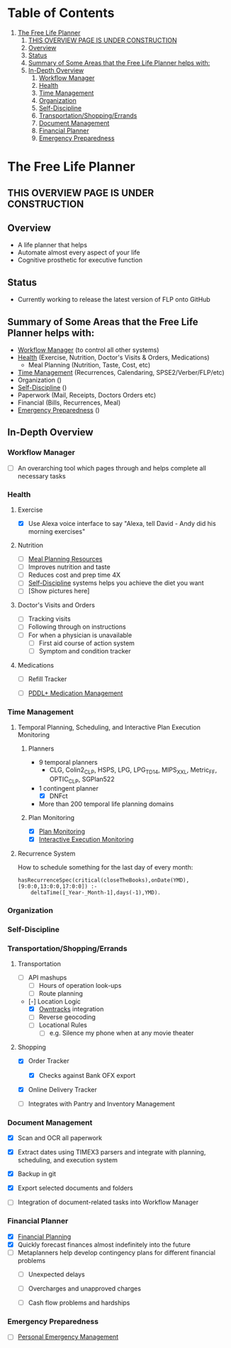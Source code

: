 
# Table of Contents

1.  [The Free Life Planner](#org6fc9c59)
    1.  [THIS OVERVIEW PAGE IS UNDER CONSTRUCTION](#orgb14a9bf)
    2.  [Overview](#orgf679d5f)
    3.  [Status](#org23dcd5a)
    4.  [Summary of Some Areas that the Free Life Planner helps with:](#orgeb443e2)
    5.  [In-Depth Overview](#org7b3139e)
        1.  [Workflow Manager](#org4c67010)
        2.  [Health](#org014349c)
        3.  [Time Management](#org14c4966)
        4.  [Organization](#org26a9a98)
        5.  [Self-Discipline](#orgae1c647)
        6.  [Transportation/Shopping/Errands](#org00d05fb)
        7.  [Document Management](#orgbf03201)
        8.  [Financial Planner](#org8017684)
        9.  [Emergency Preparedness](#orgd079303)


<a id="org6fc9c59"></a>

# The Free Life Planner


<a id="orgb14a9bf"></a>

## THIS OVERVIEW PAGE IS UNDER CONSTRUCTION


<a id="orgf679d5f"></a>

## Overview

-   A life planner that helps
-   Automate almost every aspect of your life
-   Cognitive prosthetic for executive function


<a id="org23dcd5a"></a>

## Status

-   Currently working to release the latest version of FLP onto GitHub


<a id="orgeb443e2"></a>

## Summary of Some Areas that the Free Life Planner helps with:

-   [Workflow Manager](#org4c67010) (to control all other systems)
-   [Health](#org014349c) (Exercise, Nutrition, Doctor's Visits & Orders, Medications)
    -   Meal Planning (Nutrition, Taste, Cost, etc)
-   [Time Management](#org14c4966) (Recurrences, Calendaring, SPSE2/Verber/FLP/etc)
-   Organization ()
-   [Self-Discipline](#orgae1c647) ()
-   Paperwork (Mail, Receipts, Doctors Orders etc)
-   Financial (Bills, Recurrences, Meal)
-   [Emergency Preparedness](#orgd079303) ()


<a id="org7b3139e"></a>

## In-Depth Overview


<a id="org4c67010"></a>

### Workflow Manager

-   [ ] An overarching tool which pages through and helps complete all necessary tasks


<a id="org014349c"></a>

### Health

1.  Exercise

    -   [X] Use Alexa voice interface to say "Alexa, tell David - Andy did his morning exercises"

2.  Nutrition

    -   [ ] [Meal Planning Resources](https://frdcsa.org/~andrewdo/WebWiki/MealPlanningResources.html)
    -   [ ] Improves nutrition and taste
    -   [ ] Reduces cost and prep time 4X
    -   [ ] [Self-Discipline](#orgae1c647) systems helps you achieve the diet you want
    -   [ ] [Show pictures here]

3.  Doctor's Visits and Orders

    -   [ ] Tracking visits
    -   [ ] Following through on instructions
    -   [ ] For when a physician is unavailable
        -   [ ] First aid course of action system
        -   [ ] Symptom and condition tracker

4.  Medications

    -   [ ] Refill Tracker
    -   [ ] [PDDL+ Medication Management](https://github.com/fareskalaboud/PDDLPlusBenchmarkDomains)


<a id="org14c4966"></a>

### Time Management

1.  Temporal Planning, Scheduling, and Interactive Plan Execution Monitoring

    1.  Planners
    
        -   9 temporal planners
            -   CLG, Colin2<sub>CLP</sub>, HSPS, LPG, LPG<sub>TD</sub><sub>1</sub><sub>4</sub>, MIPS<sub>XXL</sub>, Metric<sub>FF</sub>, OPTIC<sub>CLP</sub>, SGPlan522
        -   1 contingent planner
            -   [X] DNFct
        -   More than 200 temporal life planning domains
    
    2.  Plan Monitoring
    
        -   [X] [Plan Monitoring](https://github.com/aindilis/plan-monitor#readme)
        -   [X] [Interactive Execution Monitoring](https://frdcsa.org/~andrewdo/iem2-3.mp4)

2.  Recurrence System

    How to schedule something for the last day of every month:
    
        hasRecurrenceSpec(critical(closeTheBooks),onDate(YMD),[9:0:0,13:0:0,17:0:0]) :-
        	deltaTime([_Year-_Month-1],days(-1),YMD).


<a id="org26a9a98"></a>

### Organization


<a id="orgae1c647"></a>

### Self-Discipline


<a id="org00d05fb"></a>

### Transportation/Shopping/Errands

1.  Transportation

    -   [ ] API mashups
        -   [ ] Hours of operation look-ups
        -   [ ] Route planning
    -   [-] Location Logic
        -   [X] [Owntracks](https://owntracks.org/) integration
        -   [ ] Reverse geocoding
        -   [ ] Locational Rules
            -   [ ] e.g. Silence my phone when at any movie theater

2.  Shopping

    -   [X] Order Tracker
        -   [X] Checks against Bank OFX export
    -   [X] Online Delivery Tracker
    -   [ ] Integrates with Pantry and Inventory Management


<a id="orgbf03201"></a>

### Document Management

-   [X] Scan and OCR all paperwork
-   [X] Extract dates using TIMEX3 parsers and integrate with planning,
    scheduling, and execution system
-   [X] Backup in git
-   [X] Export selected documents and folders
-   [ ] Integration of document-related tasks into Workflow Manager


<a id="org8017684"></a>

### Financial Planner

-   [X] [Financial Planning](https://github.com/aindilis/financial-planning#readme)
-   [X] Quickly forecast finances almost indefinitely into the future
-   [ ] Metaplanners help develop contingency plans for different financial problems
    -   [ ] Unexpected delays
    -   [ ] Overcharges and unapproved charges
    -   [ ] Cash flow problems and hardships


<a id="orgd079303"></a>

### Emergency Preparedness

-   [ ] [Personal Emergency Management](https://frdcsa.org/~andrewdo/ontolog-20220410-reduced.mp4)

